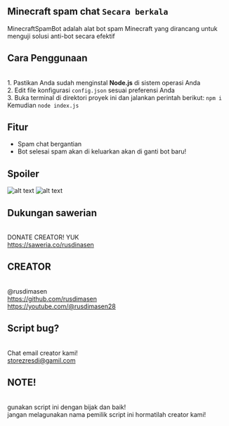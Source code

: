 ## Minecraft spam chat `Secara berkala`
MinecraftSpamBot adalah alat bot spam Minecraft yang dirancang untuk menguji solusi anti-bot secara efektif

## Cara Penggunaan
<br>1. Pastikan Anda sudah menginstal **Node.js** di sistem operasi Anda
<br>2. Edit file konfigurasi `config.json` sesuai preferensi Anda
<br>3. Buka terminal di direktori proyek ini dan jalankan perintah berikut: `npm i` Kemudian `node index.js`

## Fitur
- Spam chat bergantian
- Bot selesai spam akan di keluarkan akan di ganti bot baru!

## Spoiler
![alt text](https://i.ibb.co.com/rcZGgbq/IMG-20241222-WA0115.jpg?raw=true)
![alt text](https://i.ibb.co.com/PcCqycq/IMG-20241222-WA0116.jpg?raw=true)

## Dukungan sawerian
<br>DONATE CREATOR! YUK
<br>https://saweria.co/rusdinasen

## CREATOR 
<br>@rusdimasen
<br>https://github.com/rusdimasen
<br>https://youtube.com/@rusdimasen28

## Script bug?
<br>Chat email creator kami!
<br>storezresdi@gamil.com

## NOTE!
<br>gunakan script ini dengan bijak dan baik!
<br>jangan melagunakan nama pemilik script ini hormatilah creator kami!
